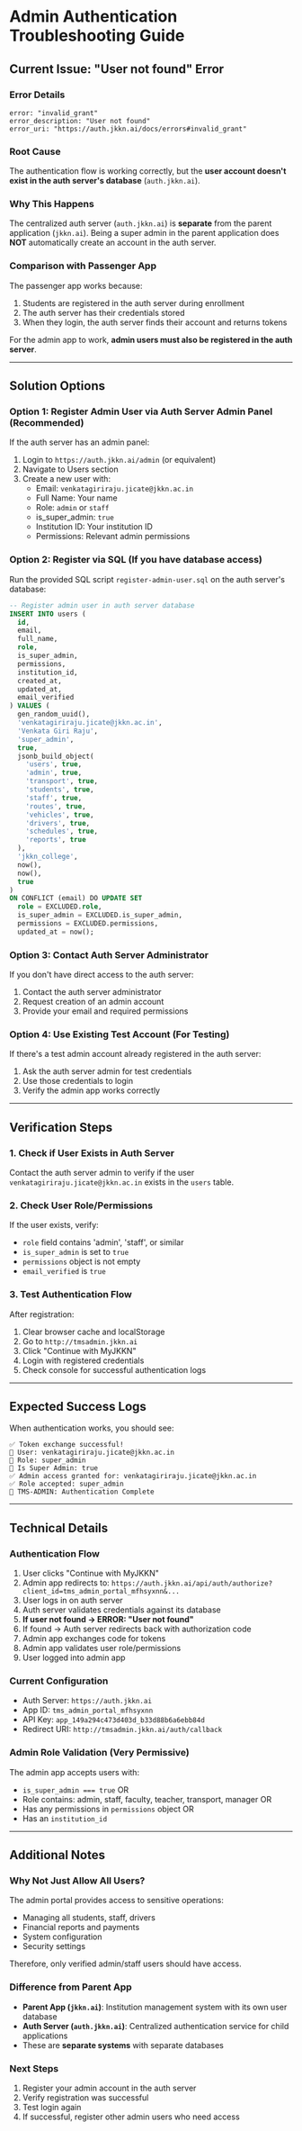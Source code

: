 # Admin Authentication Troubleshooting Guide

## Current Issue: "User not found" Error

### Error Details
```
error: "invalid_grant"
error_description: "User not found"
error_uri: "https://auth.jkkn.ai/docs/errors#invalid_grant"
```

### Root Cause
The authentication flow is working correctly, but the **user account doesn't exist in the auth server's database** (`auth.jkkn.ai`).

### Why This Happens
The centralized auth server (`auth.jkkn.ai`) is **separate** from the parent application (`jkkn.ai`). Being a super admin in the parent application does **NOT** automatically create an account in the auth server.

### Comparison with Passenger App
The passenger app works because:
1. Students are registered in the auth server during enrollment
2. The auth server has their credentials stored
3. When they login, the auth server finds their account and returns tokens

For the admin app to work, **admin users must also be registered in the auth server**.

---

## Solution Options

### Option 1: Register Admin User via Auth Server Admin Panel (Recommended)
If the auth server has an admin panel:
1. Login to `https://auth.jkkn.ai/admin` (or equivalent)
2. Navigate to Users section
3. Create a new user with:
   - Email: `venkatagiriraju.jicate@jkkn.ac.in`
   - Full Name: Your name
   - Role: `admin` or `staff`
   - is_super_admin: `true`
   - Institution ID: Your institution ID
   - Permissions: Relevant admin permissions

### Option 2: Register via SQL (If you have database access)
Run the provided SQL script `register-admin-user.sql` on the auth server's database:

```sql
-- Register admin user in auth server database
INSERT INTO users (
  id,
  email,
  full_name,
  role,
  is_super_admin,
  permissions,
  institution_id,
  created_at,
  updated_at,
  email_verified
) VALUES (
  gen_random_uuid(),
  'venkatagiriraju.jicate@jkkn.ac.in',
  'Venkata Giri Raju',
  'super_admin',
  true,
  jsonb_build_object(
    'users', true,
    'admin', true,
    'transport', true,
    'students', true,
    'staff', true,
    'routes', true,
    'vehicles', true,
    'drivers', true,
    'schedules', true,
    'reports', true
  ),
  'jkkn_college',
  now(),
  now(),
  true
)
ON CONFLICT (email) DO UPDATE SET
  role = EXCLUDED.role,
  is_super_admin = EXCLUDED.is_super_admin,
  permissions = EXCLUDED.permissions,
  updated_at = now();
```

### Option 3: Contact Auth Server Administrator
If you don't have direct access to the auth server:
1. Contact the auth server administrator
2. Request creation of an admin account
3. Provide your email and required permissions

### Option 4: Use Existing Test Account (For Testing)
If there's a test admin account already registered in the auth server:
1. Ask the auth server admin for test credentials
2. Use those credentials to login
3. Verify the admin app works correctly

---

## Verification Steps

### 1. Check if User Exists in Auth Server
Contact the auth server admin to verify if the user `venkatagiriraju.jicate@jkkn.ac.in` exists in the `users` table.

### 2. Check User Role/Permissions
If the user exists, verify:
- `role` field contains 'admin', 'staff', or similar
- `is_super_admin` is set to `true`
- `permissions` object is not empty
- `email_verified` is `true`

### 3. Test Authentication Flow
After registration:
1. Clear browser cache and localStorage
2. Go to `http://tmsadmin.jkkn.ai`
3. Click "Continue with MyJKKN"
4. Login with registered credentials
5. Check console for successful authentication logs

---

## Expected Success Logs

When authentication works, you should see:
```
✅ Token exchange successful!
👤 User: venkatagiriraju.jicate@jkkn.ac.in
🎫 Role: super_admin
🔑 Is Super Admin: true
✅ Admin access granted for: venkatagiriraju.jicate@jkkn.ac.in
✅ Role accepted: super_admin
📍 TMS-ADMIN: Authentication Complete
```

---

## Technical Details

### Authentication Flow
1. User clicks "Continue with MyJKKN"
2. Admin app redirects to: `https://auth.jkkn.ai/api/auth/authorize?client_id=tms_admin_portal_mfhsyxnn&...`
3. User logs in on auth server
4. Auth server validates credentials against its database
5. **If user not found → ERROR: "User not found"**
6. If found → Auth server redirects back with authorization code
7. Admin app exchanges code for tokens
8. Admin app validates user role/permissions
9. User logged into admin app

### Current Configuration
- Auth Server: `https://auth.jkkn.ai`
- App ID: `tms_admin_portal_mfhsyxnn`
- API Key: `app_149a294c473d403d_b33d88b6a6ebb84d`
- Redirect URI: `http://tmsadmin.jkkn.ai/auth/callback`

### Admin Role Validation (Very Permissive)
The admin app accepts users with:
- `is_super_admin === true` OR
- Role contains: admin, staff, faculty, teacher, transport, manager OR
- Has any permissions in `permissions` object OR
- Has an `institution_id`

---

## Additional Notes

### Why Not Just Allow All Users?
The admin portal provides access to sensitive operations:
- Managing all students, staff, drivers
- Financial reports and payments
- System configuration
- Security settings

Therefore, only verified admin/staff users should have access.

### Difference from Parent App
- **Parent App (`jkkn.ai`)**: Institution management system with its own user database
- **Auth Server (`auth.jkkn.ai`)**: Centralized authentication service for child applications
- These are **separate systems** with separate databases

### Next Steps
1. Register your admin account in the auth server
2. Verify registration was successful
3. Test login again
4. If successful, register other admin users who need access

